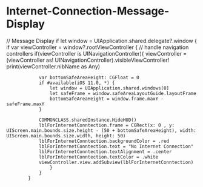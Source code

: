 # Internet-Connection-Message-Display


// Message Display
            if let window = UIApplication.shared.delegate?.window {
                if var viewController = window?.rootViewController {
                    // handle navigation controllers
                    if(viewController is UINavigationController){
                        viewController = (viewController as! UINavigationController).visibleViewController!
                        print(viewController.nibName as Any)
                        
                var bottomSafeAreaHeight: CGFloat = 0
                if #available(iOS 11.0, *) {
                    let window = UIApplication.shared.windows[0]
                    let safeFrame = window.safeAreaLayoutGuide.layoutFrame
                    bottomSafeAreaHeight = window.frame.maxY - safeFrame.maxY
                }
                        
                COMMONCLASS.sharedInstance.HideHUD()
                lblForInternetConntection.frame = CGRect(x: 0 , y: UIScreen.main.bounds.size.height - (50 + bottomSafeAreaHeight), width: UIScreen.main.bounds.size.width, height: 50)
                lblForInternetConntection.backgroundColor = .red
                lblForInternetConntection.text = "No Internet Connection"
                lblForInternetConntection.textAlignment = .center
                lblForInternetConntection.textColor = .white
                viewController.view.addSubview(lblForInternetConntection)
                    }
                }
            }
